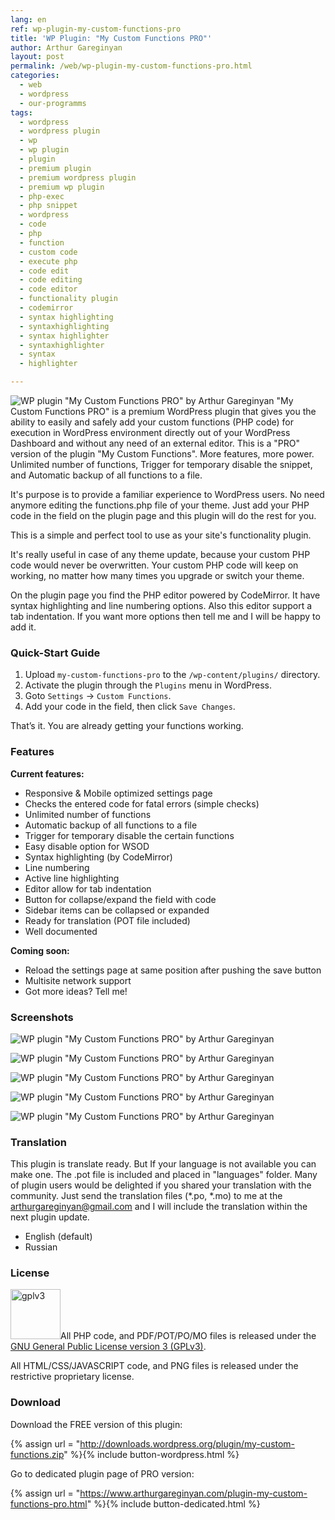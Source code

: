 ```yaml
---
lang: en
ref: wp-plugin-my-custom-functions-pro
title: 'WP Plugin: "My Custom Functions PRO"'
author: Arthur Gareginyan
layout: post
permalink: /web/wp-plugin-my-custom-functions-pro.html
categories:
  - web
  - wordpress
  - our-programms
tags:
  - wordpress
  - wordpress plugin
  - wp
  - wp plugin
  - plugin
  - premium plugin
  - premium wordpress plugin
  - premium wp plugin
  - php-exec
  - php snippet
  - wordpress
  - code
  - php
  - function
  - custom code
  - execute php
  - code edit
  - code editing
  - code editor
  - functionality plugin
  - codemirror
  - syntax highlighting
  - syntaxhighlighting
  - syntax highlighter
  - syntaxhighlighter
  - syntax
  - highlighter

---
```


![WP plugin "My Custom Functions PRO" by Arthur Gareginyan](/images/my-custom-functions-pro/preview.jpg)
"My Custom Functions PRO" is a premium WordPress plugin that gives you the ability to easily and safely add your custom functions (PHP code) for execution in WordPress environment directly out of your WordPress Dashboard and without any need of an external editor. This is a "PRO" version of the plugin "My Custom Functions". More features, more power. Unlimited number of functions, Trigger for temporary disable the snippet, and Automatic backup of all functions to a file.

It's purpose is to provide a familiar experience to WordPress users. No need anymore editing the functions.php file of your theme. Just add your PHP code in the field on the plugin page and this plugin will do the rest for you.

This is a simple and perfect tool to use as your site's functionality plugin.

It's really useful in case of any theme update, because your custom PHP code would never be overwritten. Your custom PHP code will keep on working, no matter how many times you upgrade or switch your theme.

On the plugin page you find the PHP editor powered by CodeMirror. It have syntax highlighting and line numbering options. Also this editor support a tab indentation. If you want more options then tell me and I will be happy to add it.


### Quick-Start Guide

1. Upload `my-custom-functions-pro` to the `/wp-content/plugins/` directory.
2. Activate the plugin through the `Plugins` menu in WordPress.
3. Goto `Settings` → `Custom Functions`.
4. Add your code in the field, then click `Save Changes`.

That’s it. You are already getting your functions working.


### Features

**Current features:**

* Responsive & Mobile optimized settings page
* Checks the entered code for fatal errors (simple checks)
* Unlimited number of functions
* Automatic backup of all functions to a file
* Trigger for temporary disable the certain functions
* Easy disable option for WSOD
* Syntax highlighting (by CodeMirror)
* Line numbering
* Active line highlighting
* Editor allow for tab indentation
* Button for collapse/expand the field with code
* Sidebar items can be collapsed or expanded
* Ready for translation (POT file included)
* Well documented

**Coming soon:**

* Reload the settings page at same position after pushing the save button* Multisite network support
* Got more ideas? Tell me!


### Screenshots

![WP plugin "My Custom Functions PRO" by Arthur Gareginyan](/images/my-custom-functions-pro/screenshot-1.jpg)

![WP plugin "My Custom Functions PRO" by Arthur Gareginyan](/images/my-custom-functions-pro/screenshot-2.jpg)

![WP plugin "My Custom Functions PRO" by Arthur Gareginyan](/images/my-custom-functions-pro/screenshot-3.jpg)

![WP plugin "My Custom Functions PRO" by Arthur Gareginyan](/images/my-custom-functions-pro/screenshot-4.jpg)

![WP plugin "My Custom Functions PRO" by Arthur Gareginyan](/images/my-custom-functions-pro/screenshot-5.jpg)


### Translation

This plugin is translate ready. But If your language is not available you can make one. The .pot file is included and placed in "languages" folder. Many of plugin users would be delighted if you shared your translation with the community. Just send the translation files (*.po, *.mo) to me at the arthurgareginyan@gmail.com and I will include the translation within the next plugin update.

* English (default)
* Russian


### License

<img src="/images/gplv3.png" alt="gplv3" width="80" class="alignleft" style="border:none;" />All PHP code, and PDF/POT/PO/MO files is released under the [GNU General Public License version 3 (GPLv3)](http://www.gnu.org/licenses/gpl-3.0.html).

All HTML/CSS/JAVASCRIPT code, and PNG files is released under the restrictive proprietary license.


### Download

Download the FREE version of this plugin:

{% assign url = "http://downloads.wordpress.org/plugin/my-custom-functions.zip" %}{% include button-wordpress.html %}

Go to dedicated plugin page of PRO version:

{% assign url = "https://www.arthurgareginyan.com/plugin-my-custom-functions-pro.html" %}{% include button-dedicated.html %}
